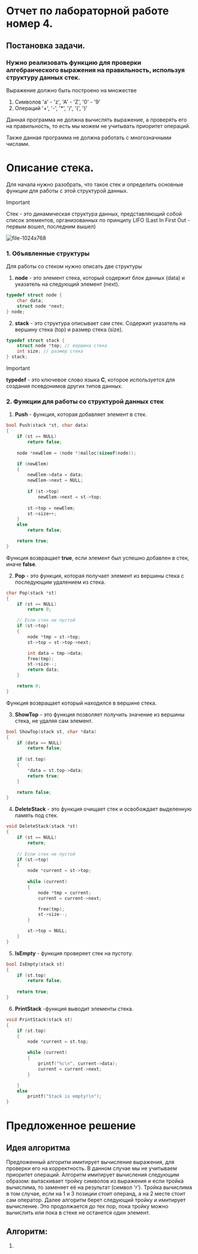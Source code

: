 # Отчет по лабораторной работе номер 4.
## Постановка задачи.
### Нужно реализовать функцию для проверки алгебраического выражения на правильность, используя структуру данных стек.

Выражение должно быть построено на множестве
1. Символов 'a'  - 'z', 'A' - 'Z', '0' - '9'
2. Операций '+', '-', '*', '/', '(', ')'

Данная программа не должна вычислять выражение, а проверять его на правильность, то есть мы можем не учитывать приоритет операций.

Также данная программа не должна работать с многозначными числами.


# Описание стека.
Для начала нужно разобрать, что такое стек и определить основные функции для работы с этой структурой данных.

> [!IMPORTANT]
> Стек - это динамическая структура данных, представляющий собой список элементов, организованных по принципу LIFO (Last In First Out - первым вошел, последним вышел)

![file-1024x768](https://github.com/ilpetinov24/ParserMathExpression/assets/144148020/02e1043d-95f2-495e-b174-2989c9062b52)

### 1. Объявленные структуры
Для работы со стеком нужно описать две структуры
1. **node** - это элемент стека, который содержит блок данных (data) и указатель на следующий элемент (next).
```c
typedef struct node {
    char data;
    struct node *next;
} node;
```
2. **stack** - это структура описывает сам стек. Содержит указатель на вершину стека (top) и размер стека (size).
```c
typedef struct stack {
    struct node *top; // вершина стека
    int size; // размер стека
} stack;
```
> [!IMPORTANT]
> **typedef** - это ключевое слово языка **C**, которое используется для создания псевдонимов других типов данных.

### 2. Функции для работы со структурой данных стек
1. **Push** - функция, которая добавляет элемент в стек.

```c
bool Push(stack *st, char data)
{
    if (st == NULL)
        return false;
    
    node *newElem = (node *)malloc(sizeof(node));

    if (newElem)
    {
        newElem->data = data;
        newElem->next = NULL;
        
        if (st->top)
            newElem->next = st->top;
        
        st->top = newElem;
        st->size++;
    }
    else
        return false;

    return true;
}
```

Функция возвращает **true**, если элемент был успешно добавлен в стек, иначе **false**.

2. **Pop** - это функция, которая получает элемент из вершины стека с последующим удалением из стека.

```c
char Pop(stack *st)
{
    if (st == NULL)
        return 0;

    // Если стек не пустой
    if (st->top)
    {
        node *tmp = st->top;
        st->top = st->top->next;

        int data = tmp->data;
        free(tmp);
        st->size--;
        return data;
    }

    return 0;
}
```
Функция возвращает который находился в вершине стека.

3. **ShowTop** - это функция позволяет получить значение из вершины стека, не удаляя сам элемент.
```c
bool ShowTop(stack st, char *data)
{
    if (data == NULL)
        return false;
    
    if (st.top)
    {
        *data = st.top->data;
        return true;
    }

    return false;
}
```
4. **DeleteStack** - это функция очищает стек и освобождает выделенную память под стек.
```c
void DeleteStack(stack *st)
{
    if (st == NULL)
        return;
    
    // Если стек не пустой
    if (st->top)
    {
        node *current = st->top;
        
        while (current)
        {
            node *tmp = current;
            current = current->next;

            free(tmp);
            st->size--;
        }

        st->top = NULL;
    }
}
```
5. **IsEmpty**  - функция проверяет стек на пустоту.
```c
bool IsEmpty(stack st)
{
    if (st.top)
        return false;
    
    return true;
}
```

6. **PrintStack** -функция выводит элементы стека.
```c
void PrintStack(stack st)
{
    if (st.top)
    {
        node *current = st.top;

        while (current)
        {
            printf("%c\n", current->data);
            current = current->next;
        }

    }
    else
        printf("Stack is empty!\n");
}
```

# Предложенное решение
## Идея алгоритма
Предложенный алгоритм имитирует вычисление выражения, для проверки его на корректность. В данном случае мы не учитываем приоритет операций. Алгоритм имитирует вычисления следующим образом: вытаскивает тройку символов из выражения и если тройка вычислима, то заменяет её на результат (символ 'r'). Тройка вычислима в том случае, если на 1 и 3 позиции стоит операнд, а на 2 месте стоит сам оператор. Далее алгоритм берет следующий тройку и имитирует вычисление. Это продолжается до тех пор, пока тройку можно вычислить или пока в стеке не останется один элемент.

## Алгоритм:
1. 



